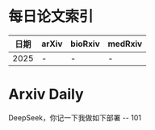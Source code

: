 # 每日论文索引

| 日期 | arXiv | bioRxiv | medRxiv |
|------|-------|---------|---------|
| 2025 | - | - | - |






































































































# Arxiv Daily


DeepSeek，你记一下我做如下部署 -- 101
